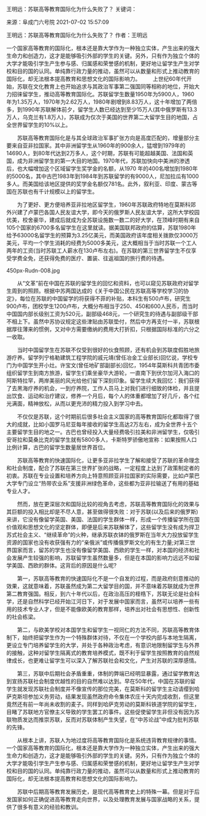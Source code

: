 王明远：苏联高等教育国际化为什么失败了？
关键词：

来源：阜成门六号院 2021-07-02 15:57:09

王明远：苏联高等教育国际化为什么失败了？
作者：王明远

一个国家高等教育的国际化，根本还是靠大学作为一种独立实体，产生出来的强大生命力和创造力，这才是能够吸引外部的学生的关键。另外，只有作为独立个体的大学才能吸引学生产生参与感、归属感和荣誉感的机制，更好地让留学生产生对学校和目的国的认同。单纯靠行政力量的推动，虽然可以从数量和形式上推动教育的国际化，却无法根本提高教育和思想文化的国际影响力。
 　　上世纪60年代开始，苏联在文化教育上也开始追求与其政治军事第二强国同等相称的地位，开始大力招徕留学生，推动高等教育国际化。苏联留学生数量1950年为5900人，1960年为1.35万人，1970年为2.62万人，1980年剧增到8.83万人，这十年增加了两倍多，到1990年苏联解体前夕，留学生人数已经达到至少15万人(其中俄罗斯有13.3万人，乌克兰有1.8万人)，苏联成为仅次于美国的世界第二大留学生目的地国，占全世界留学生的10%以上。

　　苏联高等教育国际化是与其全球政治军事扩张方向是高度匹配的，增量部分主要来自亚非拉国家。其中非洲留学生从1960年的900余人，猛增到1979年的14690人，到80年代达到2万多人，这个时期，苏联有可能超越美国、法国和英国，成为非洲留学生的第一大目的地国。1970年代，苏联加快向中美洲的渗透后，也大幅增加这个区域留学生奖学金的名额，从1970 年的400名增加到1980年的5000名，其中古巴1983年到1984年到苏联留学的有9000人，尼加拉瓜有1000多人。而美国给该地区提供的奖学金名额仅781名。此外，叙利亚、印度、蒙古等国在苏联也有千计规模以上的留学生。

　　为了更好、更方便培养亚非拉地区留学生，1960年苏联政府特地在莫斯科郊外兴建了卢蒙巴各国人民友谊大学，即今天的俄罗斯人民友谊大学，这所大学校园优美，校舍豪华，建成后就成为全苏联设施数一数二的好大学，在顶峰时期有来自105个国家的6700多名留学生在这里就读。据美国联邦政府的估算，苏联1980年给予63000名留学生的预算为3.25亿美元，而美国政府该年度相关拨款仅3000万美元，平均一个学生消耗的经费为5000多美元，这大概相当于当时苏联一个工人两年的工资(当时苏联工人薪水在130卢布左右)。在苏联的第三世界留学生不仅享受学费全免，还获得免费的医疗、置装、往返祖国的旅行费的待遇。

450px-Rudn-008.jpg

　　从“文革”前在中国在苏联的留学生的回忆和资料，也可以窥见苏联政府对留学生周到的照顾。根据中苏两国达成的《关于中国公民在苏联高等学校学习的协定》，每位在苏联的中国留学的将获得不菲的补贴，本科生有500卢布，研究生900卢布，团校学生1200卢布，大概分布相当于250、450和600人民币，而当时中国国内部长级别工资为520元，副部级468元，一个研究生的待遇与副部级干部不相上下。虽然中苏协议规定这些津贴由苏联垫付，然后中方再支付一半，苏联根据厚往薄来的惯例，又对中方需要缴纳的费用大打折扣，只根据国际标准的六分之一收取。

　　当时中国留学生在苏联不仅受到很好的伙食照顾，还有机会到苏联度假胜地旅游疗养。留学列宁格勒建筑工程学院的戚元靖(曾任冶金工业部长)回忆说，学校专门为中国学生开小灶。许宝文(曾任地矿部副部长)回忆，1954年莫斯科共青团市委组织留学生到南方旅游，留学生们乘坐豪华大游轮，一直南下到伏尔加河入海口的阿斯特拉罕，两岸美丽的风光给他们留下深刻印象。留学生续大我回忆：我们获得了去黑海疗养的机会，一到疗养院，工作人员马上对我们进行细致的体检，并且提出饮食、运动和治疗建议，修养一个月后，每个人的体重都增加了好几斤，各个红光满面，精神放松，从而以更充沛的精力投入到学习中去。

　　不仅仅是苏联，这个时期前后很多社会主义国家的高等教育国际化都取得了很大的成就，比如小国罗马尼亚每年接收的留学生高达2万左右，成为全世界十五个主要留学生目的地之一。古巴也曾经投入大量经费吸引拉美和非洲留学生，仅吸引安哥拉和莫桑比克的留学生就有5800多人，卡斯特罗骄傲地宣称：如果按照人口比例计算，古巴的留学生数量居世界首位。

　　苏联高等教育的快速国际化，让更多亚非拉学生了解和接受了苏联的革命理念和社会制度，配合了苏联在第三世界扩张的战略，一定程度上达到了政策制定者的初衷。苏联在专业设置和培养方向上特意照顾亚非拉国家的实际需要，比如卢蒙巴大学专门设立“热带农业系”支援非洲绿色革命，这些都为亚非拉输送了有用的基础专业人才。

　　然而，放在更深层次和国际比较的视角去考虑，苏联高等教育国际化的效果与其巨额的投入相比却是不尽人意，甚至做得很失败：对于苏联(以及后来的俄罗斯)来讲，它没有像留学英国、美国、法国的学生群体一样，形成一个传播留学所在国价值观和思想文化的坚定群体，即便是后来苏联解体了，这些留学生没有成为捍卫苏式社会主义、“继续革命”的火种，继承苏联衣钵的俄罗斯在当年大力投放留学生资源的国家也没有收获强有力的“亲俄派”或传播俄罗斯文化的有生力量;对第三世界国家而言，留苏的学生也没有像留学美国、西欧的学生一样，对本国的经济和社会发展产生较强的影响，苏联留学生虽然数量多，但是在本国的影响力远远不如留学美国、西欧的群体。这背后的原因是什么呢?

　　第一，苏联高等教育的快速国际化不是一个自发的过程，而是政府刻意推动的效果，这就意味着，苏联虽然成为第二大留学目的国，并不意味着苏联就成为世界第二教育强国。相反，到六十年代以后，在政治高压的桎梏下，苏联无论是社会科学，还是自然科学已经开始江河日下，对于发展中国家而言，虽然可以培养一些有用的技术专业人才，但是不能像欧美的教育那样，培养出对社会有思想性、创新性的社会栋梁。

　　第二，与欧美学校对本国学生和留学生一视同仁的方法不同，苏联高等教育体制下，始终把留学生作为一个特殊群体对待，不仅在一个学校内部与本地生隔离，更设立专门培养留学生的大学，并处于各种政治考虑，有意识地限制留学生与外界的接触，这种对留学生隔离式的教育培养模式，既不利于留学生按照教育的自然规律成长，也更难让留学生可以深入了解苏联社会和文化，产生对苏联的深厚感情。

　　第三，苏联中后期社会矛盾重重，体制的弊端已经明显暴露，通过留学教育达到宣扬苏联社会制度优越性的目的自然难以达到。早在50年代，中国在苏联的留学生就发现苏联社会制度并不像宣传的那位完美，在莫斯科的留学生主动请缨到哈萨克斯坦参加义务劳动，结果发现虽然政府命令集体农庄十天内完成收割，但这里竟然还有前一年尚未收割的麦子。同样到哈萨克劳动的莫斯科铁道学院的留学生，目睹了苏联地方官僚主义导致的学生罢工的事件。这些促使留学生非但没有因为苏联物质发达而推崇苏联，反而对苏联体制产生失望，在“中苏论战”中成为批判苏联的先锋。

　　从根本上讲，苏联人为地过度将高等教育国际化是系统违背教育规律的事情。一个国家高等教育的国际化，根本还是靠大学作为一种独立实体，产生出来的强大生命力和创造力，这才是能够吸引外部的学生的关键。另外，只有作为独立个体的大学才能吸引学生产生参与感、归属感和荣誉感的机制，更好地让留学生产生对学校和目的国的认同。单纯靠行政力量的推动，虽然可以从数量和形式上推动教育的国际化，却无法根本提高教育和思想文化的国际影响力。

　　苏联中后期高等教育发展历史，是现代高等教育史上的特殊一幕。但是对于后发国家如何正确促进高等教育走向世界，以及处理教育发展与国家战略的关系，提供了很多有意义的经验和教训。